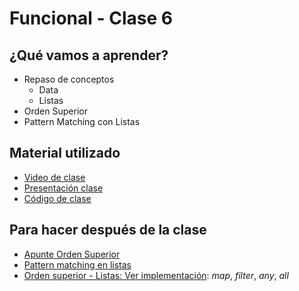 # Funcional - Clase 6

## ¿Qué vamos a aprender?

* Repaso de conceptos
  * Data
  * Listas
* Orden Superior
* Pattern Matching con Listas

## Material utilizado

* [Video de clase](https://youtu.be/vj_GjJdjAu0)
* [Presentación clase](https://docs.google.com/presentation/d/1VDGOZmE4J9nZw6AZFc2wYeGZ0E9nDjRMWY8cMJiHcsg)
* [Código de clase](https://github.com/pdep-st/seguimiento/blob/main/seguimiento/2025/funcional/practica/clase6.hs)

## Para hacer después de la clase

* [Apunte Orden Superior](https://docs.google.com/document/d/1Rzsp5A46R_WdC-NJ6_SKrUrtZ6LmR5A52BazE9XPLIc/edit?usp=sharing)
* [Pattern matching en listas](https://docs.google.com/document/d/11C2UAbP70dP7sTID-ZxJm_a-5ypKxQUEuZr6GVk5yFI/edit#heading=h.rkeb5q1444o5)
* [Orden superior - Listas: Ver implementación](https://docs.google.com/document/d/1Rzsp5A46R_WdC-NJ6_SKrUrtZ6LmR5A52BazE9XPLIc/edit#heading=h.1rnil5ezx59z): _map_, _filter_, _any_, _all_